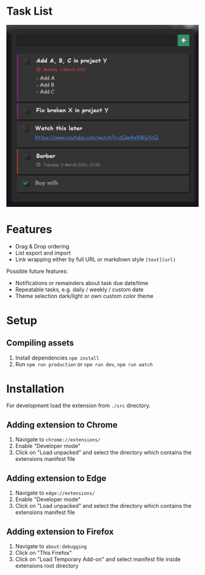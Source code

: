 # Task List

![Task List](screenshot.png "Task List")

# Features

- Drag & Drop ordering
- List export and import
- Link wrapping either by full URL or markdown style `[text](url)`

Possible future features:

- Notifications or remainders about task due date/time
- Repeatable tasks, e.g. daily / weekly / custom date
- Theme selection dark/light or own custom color theme

# Setup

## Compiling assets

1. Install dependencies `npm install`
2. Run `npm run production` or `npm run dev`, `npm run watch`

# Installation

For development load the extension from `./src` directory.

## Adding extension to Chrome

1. Navigate to `chrome://extensions/`
2. Enable "Developer mode"
3. Click on "Load unpacked" and select the directory which contains the extensions manifest file

## Adding extension to Edge

1. Navigate to `edge://extensions/`
2. Enable "Developer mode"
3. Click on "Load unpacked" and select the directory which contains the extensions manifest file

## Adding extension to Firefox

1. Navigate to `about:debugging`
2. Click on "This Firefox"
3. Click on "Load Temporary Add-on" and select manifest file inside extensions root directory